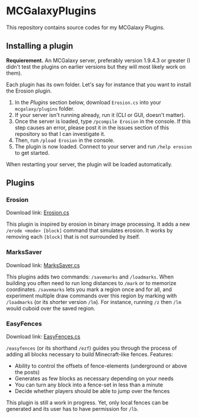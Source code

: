 # MCGalaxyPlugins

This repository contains source codes for my MCGalaxy Plugins.

## Installing a plugin

**Requierement.** An MCGalaxy server, preferably version 1.9.4.3 or greater (I didn't test the plugins on earlier versions but they will most likely work on them).

Each plugin has its own folder. Let's say for instance that you want to install the Erosion plugin.

1. In the *Plugins* section below, download `Erosion.cs` into your `mcgalaxy/plugins` folder.
2. If your server isn't running already, run it (CLI or GUI, doesn't matter).
3. Once the server is loaded, type `/pcompile Erosion` in the console. If this step causes an error, please post it in the issues section of this repository so that I can investigate it.
4. Then, run `/pload Erosion` in the console. 
5. The plugin is now loaded. Connect to your server and run `/help erosion` to get started.

When restarting your server, the plugin will be loaded automatically.

## Plugins

### Erosion

Download link: [Erosion.cs](https://raw.githubusercontent.com/dflat2/MCGalaxyPlugins/main/Erosion/Erosion.cs)

This plugin is inspired by erosion in binary image processing. It adds a new `/erode <mode> [block]` command that simulates erosion. It works by removing each `[block]` that is not surrounded by itself.

### MarksSaver

Download link: [MarksSaver.cs](https://raw.githubusercontent.com/dflat2/MCGalaxyPlugins/main/MarksSaver/MarksSaver.cs)

This plugins adds two commands: `/savemarks` and `/loadmarks`. When building you often need to run long distances to `/mark` or to memorize coordinates. `/savemarks` lets you mark a region once and for all, and experiment multiple draw commands over this region by marking with `/loadmarks` (or its shorter version `/lm`). For instance, running `/z` then `/lm` would cuboid over the saved region.

### EasyFences

Download link: [EasyFences.cs](https://raw.githubusercontent.com/dflat2/MCGalaxyPlugins/main/EasyFences/EasyFences.cs)

`/easyfences` (or its shorthand `/ezf`) guides you through the process of adding all blocks necessary to build Minecraft-like fences. Features:

+ Ability to control the offsets of fence-elements (underground or above the posts)
+ Generates as few blocks as necessary depending on your needs
+ You can turn any block into a fence-set in less than a minute
+ Decide whether players should be able to jump over the fences

This plugin is still a work in progress. Yet, only local fences can be generated and its user has to have permission for `/lb`.
